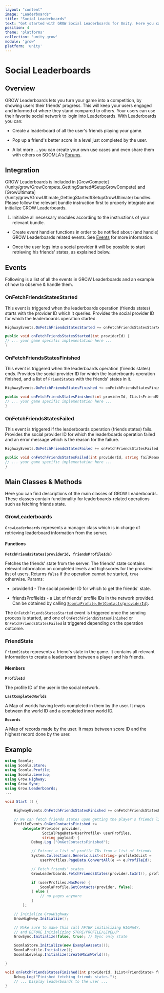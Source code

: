 ```yaml
---
layout: "content"
image: "Leaderboards"
title: "Social Leaderboards"
text: "Get started with GROW Social Leaderboards for Unity. Here you can find initialization instructions, event handling and usage examples."
position: 4
theme: 'platforms'
collection: 'unity_grow'
module: 'grow'
platform: 'unity'
---
```


# Social Leaderboards

## Overview

GROW Leaderboards lets you turn your game into a competition, by showing users their friends' progress. This will keep your users engaged and informed of where they stand compared to others. Your users can use their favorite social network to login into Leaderboards.
With Leaderboards you can:

- Create a leaderboard of all the user's friends playing your game.

- Pop up a friend's better score in a level just completed by the user.

- A lot more ... you can create your own use cases and even share them with others on SOOMLA's [Forums](http://answers.soom.la).

## Integration

<div class="info-box">GROW Leaderboards is included in [GrowCompete](/unity/grow/GrowCompete_GettingStarted#SetupGrowCompete) and [GrowUltimate](/unity/grow/GrowUltimate_GettingStarted#SetupGrowUltimate) bundles. Please follow the relevant bundle instruction first to properly integrate and initialize GROW Leaderboards.</div>


1. Initialize all necessary modules according to the instructions of your relevant bundle.

* Create event handler functions in order to be notified about (and handle) GROW Leaderboards related events. See [Events](/unity/grow/Grow_Leaderboards/#Events) for more information.

* Once the user logs into a social provider it will be possible to start retrieving his friends' states, as explained below.

## Events

Following is a list of all the events in GROW Leaderboards and an example of how to observe & handle them.

### OnFetchFriendsStatesStarted

This event is triggered when the leaderboards operation (friends states) starts with the provider ID which it queries.
Provides the social provider ID for which the leaderboards operation started.

``` cs
HighwayEvents.OnFetchFriendsStatesStarted += onFetchFriendsStatesStarted;

public void onFetchFriendsStatesStarted(int providerId) {
// ... your game specific implementation here ...
}
```

### OnFetchFriendsStatesFinished

This event is triggered when the leaderboards operation (friends states) ends.
Provides the social provider ID for which the leaderboards operation finished,
and a list of `FriendState`s with the friends' states in it.

``` cs
HighwayEvents.OnFetchFriendsStatesFinished += onFetchFriendsStatesFinished;

public void onFetchFriendsStatesFinished(int providerId, IList<FriendState> friendStates) {
// ... your game specific implementation here ...
}
```

### OnFetchFriendsStatesFailed

This event is triggered if the leaderboards operation (friends states) fails.
Provides the social provider ID for which the leaderboards operation failed
and an error message which is the reason for the failure.

``` cs
HighwayEvents.OnFetchFriendsStatesFailed += onFetchFriendsStatesFailed;

public void onFetchFriendsStatesFailed(int providerId, string failReason) {
// ... your game specific implementation here ...
}
```

## Main Classes & Methods

Here you can find descriptions of the main classes of GROW Leaderboards. These classes contain functionality for leaderboards-related operations such as fetching friends state.

### GrowLeaderboards

`GrowLeaderboards` represents a manager class which is in charge of retrieving leaderboard information from the server.

#### Functions

**`FetchFriendsStates(providerId, friendsProfileIds)`**

Fetches the friends' state from the server. The friends' state contains relevant information on completed levels and highscores for the provided list of users.
Returns `false` if the operation cannot be started, `true` otherwise.
Params:

- providerId - The social provider ID for which to get the friends' state.

- friendsProfileIds - a List of friends' profile IDs in the network provided. Can be obtained by calling [`SoomlaProfile.GetContacts(providerId)`](/unity/profile/profile_mainclasses/#GetContacts).

The `OnFetchFriendsStatesStarted` event is triggered once the sending process is started, and one of `OnFetchFriendsStatesFinished` or `OnFetchFriendsStatesFailed` is triggered depending on the operation outcome.

### FriendState

`FriendState` represents a friend's state in the game. It contains all relevant information to create a leaderboard between a player and his friends.

#### Members

**`ProfileId`**

The profile ID of the user in the social network.

**`LastCompletedWorlds`**

A Map of worlds having levels completed in them by the user. It maps between the world ID and a completed inner world ID.

**`Records`**

A Map of records made by the user. It maps between score ID and the highest record done by the user.

## Example

``` cs
using Soomla;
using Soomla.Store;
using Soomla.Profile;
using Soomla.Levelup;
using Grow.Highway;
using Grow.Sync;
using Grow.Leaderboards;
...

void Start () {

	HighwayEvents.OnFetchFriendsStatesFinished += onFetchFriendsStatesFinished;

    // We can fetch friends states upon getting the player's friends list
    ProfileEvents.OnGetContactsFinished +=
        delegate(Provider provider,
                 SocialPageData<UserProfile> userProfiles,
                 string payload) {
            Debug.Log ("OnGetContactsFinished");

            // Extract a list of profile IDs from a list of friends
            System.Collections.Generic.List<string> profileIdList =
                userProfiles.PageData.ConvertAll(e => e.ProfileId);

            // Fetch friends' states
            GrowLeaderboards.FetchFriendsStates(provider.toInt(), profileIdList);

            if (userProfiles.HasMore) {
                SoomlaProfile.GetContacts(provider, false);
            } else {
                // no pages anymore
            }
        };

    // Initialize GrowHighway
    GrowHighway.Initialize();

    // Make sure to make this call AFTER initializing HIGHWAY,
    // and BEFORE initializing STORE/PROFILE/LEVELUP
    GrowSync.Initialize(false, true); // Sync only state

    SoomlaStore.Initialize(new ExampleAssets());
    SoomlaProfile.Initialize();
    SoomlaLevelup.Initialize(createMainWorld());

}

void onFetchFriendsStatesFinished(int providerId, IList<FriendState> friendStates) {
    Debug.Log("Finished fetching friends states.");
    // ... Display leaderboards to the user ...
}


```
